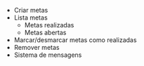  - Criar metas
 - Lista metas
    - Metas realizadas
    - Metas abertas
 - Marcar/desmarcar metas como realizadas
 - Remover metas
 - Sistema de mensagens
